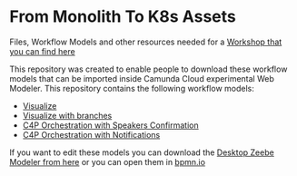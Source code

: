# From Monolith To K8s Assets
Files, Workflow Models and other resources needed for a [Workshop that you can find here](https://github.com/salaboy/from-monolith-to-k8s/blob/master/workshop.md)

This repository was created to enable people to download these workflow models that can be imported inside Camunda Cloud experimental Web Modeler. 
This repository contains the following workflow models:

- [Visualize](https://github.com/salaboy/from-monolith-to-k8s-assets/blob/main/c4p-visualize.bpmn)
- [Visualize with branches](https://github.com/salaboy/from-monolith-to-k8s-assets/blob/main/c4p-visualize-with-branches.bpmn)
- [C4P Orchestration with Speakers Confirmation](https://github.com/salaboy/from-monolith-to-k8s-assets/blob/main/c4p-orchestration-with-speakers.bpmn)
- [C4P Orchestration with Notifications](https://github.com/salaboy/from-monolith-to-k8s-assets/blob/main/c4p-orchestration-with-notification.bpmn)

If you want to edit these models you can download the [Desktop Zeebe Modeler from here](https://github.com/zeebe-io/zeebe-modeler/releases) or you can open them in [bpmn.io](http://bpmn.io)

